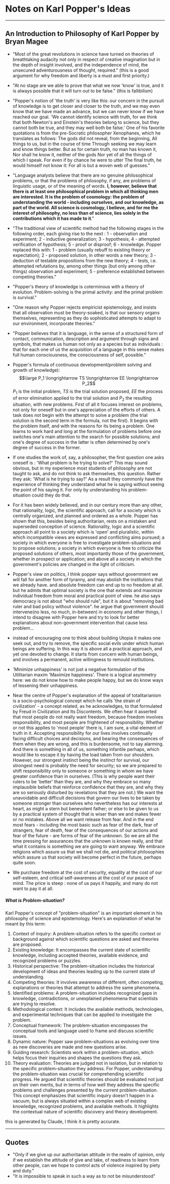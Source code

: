 # Notes on Karl Popper's Ideas

---

## An Introduction to Philosophy of Karl Popper by Bryan Magee

- "Most of the great revolutions in science have turned on theories of breathtaking audacity not only in respect of creative imagination but in the depth of insight involved, and the independence of mind, the unsecured adventurousness of thought, required." (this is a good argument for why freedom and liberty is a must and first priority.)

- "At no stage are we able to prove that what we now 'know' is true, and it is always possible that it will turn out to be false." (this is fallibilism)

- "Popper's notion of 'the truth' is very like this: our concern in the pursuit of knowledge is to get closer and closer to the truth, and we may even know that we have made an advance, but we can never know if we have reached our goal. 'We cannot identify science with truth, for we think that both Newton's and Einstein's theories belong to science, but they cannot both be true, and they may well both be false.' 
  One of his favorite quotations is from the pre-Socratic philosopher Xenophanes, which he translates as follows:
  The gods did not reveal, from the beginning,
  All things to us, but in the course of time
  Through seeking we may learn and know things better.
  But as for certain truth, no man has known it,
  Nor shall he know it, neither of the gods
  Nor yet of all the things of which I speak.
  For even if by chance he were to utter
  The final truth, he would himself not know it:
  For all is but a woven web of guesses."

- "Language analysts believe that there are no genuine philosophical problems, or that the problems of philosophy, if any, are problems of linguistic usage, or of the meaning of words. **I, however, believe that there is at least one philosophical problem in which all thinking men are interested. It is the problem of cosmology: the problem of understanding the world - including ourselves, and our knowledge, as part of the world. All science is cosmology, I believe, and for me the interest of philosophy, no less than of science, lies solely in the contributions which it has made to it**."

- "The traditional view of scientific method had the following stages in the following order, each giving rise to the next :
  1 - observation and experiment; 2 - inductive generalization; 3 - hypothesis; 4 - attempted verification of hypothesis; 5 - proof or disproof; 6 - knowledge. 
  Popper replaced this with: 
  1 - problem (usually rebuff to existing theory or expectation); 2 - proposed solution, in other words a new theory; 3 - deduction of testable propositions from the new theory; 4 - tests, i.e. attempted refutations by, among other things (but only among other things) observation and experiment; 5 - preference established between competing theories."

- "Popper's theory of knowledge is coterminous with a theory of evolution. Problem-solving is the primal activity: and the primal problem is survival."

- "One reason why Popper rejects empiricist epistemology, and insists that all observation must be theory-soaked, is that our sensory organs themselves, representing as they do sophisticated attempts to adapt to our environment, incorporate theories."

- "Popper believes that it is language, in the sense of a structured form of contact, communication, description and argument through signs and symbols, that makes us human not only as a species but as individuals : that for each one of us the acquisition of a language in this sense makes full human consciousness, the consciousness of self, possible."

- Popper's formula of continuous development(problem solving and growth of knowledge):
  $$\large P_1 \longrightarrow TS \longrightarrow EE \longrightarrow P_2$$
  $P_1$ is the initial problem, $TS$ is the trial solution proposed, $EE$ the process of error elimination applied to the trial solution and $P_2$ the resulting situation, with new problems.
  First of all it focuses interest on problems, not only for oneself but in one's appreciation of the efforts of others. A task does not begin with the attempt to solve a problem (the trial solution is the second term in the formula, not the first). It begins with the problem itself, and with the reasons for its being a problem. One learns to work hard and long at the formulation of problems before one switches one's main attention to the search for possible solutions; and one's degree of success in the latter is often determined by one's degree of success in the former.

- If one studies the work of, say, a philosopher, the first question one asks oneself is : 'What problem is he trying to solve?' This may sound obvious, but in my experience most students of philosophy are not taught to ask, and do not think to ask themselves, this question. Rather they ask: 'What is he trying to say?' As a result they commonly have the experience of thinking they understand what he is saying without seeing the point of his saying it. For only by understanding his problem-situation could they do that.

- For it has been widely believed, and in our century more than any other, that rationality, logic, the scientific approach, call for a society which is centrally organized, and planned and ordered as a whole. Popper has shown that this, besides being authoritarian, rests on a mistaken and superseded conception of science. Rationality, logic and a scientific approach all point to a society which is 'open' and pluralistic, within which incompatible views are expressed and conflicting aims pursued; a society in which everyone is free to investigate problem-situations and to propose solutions; a society in which everyone is free to criticize the proposed solutions of others, most importantly those of the government, whether in prospect or application; and above all a society in which the government's policies are changed in the light of criticism.

- Popper's view on politics, I think popper says without government we will fall for another form of tyranny, and may abolish the institutions that we already have. and absolute freedom can end up to no freedom at all. but he admits that optimal society is the one that extends and maximize individual freedom from moral and practical point of view. he also says democracy is not about "who should rule",  but it is about "removing bad ruler and bad policy without violence". 
  he argue that government should intervene(no less, no much, in-between) in economy and other things,  I intend to disagree with Popper here and try to look for better explanations  about non-government intervention that cause less problem...

- instead of encouraging one to think about building Utopia it makes one seek out, and try to remove, the specific social evils under which human beings are suffering. In this way it is above all a practical approach, and yet one devoted to change. It starts from concern with human beings, and involves a permanent, active willingness to remould institutions.

- 'Minimize unhappiness' is not just a negative formulation of the Utilitarian maxim 'Maximize happiness'. There is a logical asymmetry here: we do not know how to make people happy, but we do know ways of lessening their unhappiness.

- Near the centre of Popper's explanation of the appeal of totalitarianism is a socio-psychological concept which he calls 'the strain of civilization' - a concept related, as he acknowledges, to that formulated by Freud in Civilization and Its Discontents. We often hear it asserted that most people do not really want freedom, because freedom involves responsibility, and most people are frightened of responsibility. Whether or not this applies to 'most people' there is, I am sure, a vital element of truth in it. Accepting responsibility for our lives involves continually facing difficult choices and decisions, and bearing the consequences of them when they are wrong, and this is burdensome, not to say alarming. And there is something in all of us, something infantile perhaps, which would like to escape it by having the load taken from our shoulders. However, our strongest instinct being the instinct for survival, our strongest need is probably the need for security; so we are prepared to shift responsibility only to someone or something in whom we have greater confidence than in ourselves. (This is why people want their rulers to be 'better' than they are, and why they embrace so many implausible beliefs that reinforce confidence that they are, and why they are so seriously disturbed by revelations that they are not.) We want the unavoidable and difficult decisions that govern our lives to be taken by someone stronger than ourselves who nevertheless has our interests at heart, as might a stern but benevolent father; or else to be given to us by a practical system of thought that is wiser than we and makes fewer or no mistakes. Above all we want release from fear. And in the end most fears - including the most basic such as fear of the dark, fear of strangers, fear of death, fear of the consequences of our actions and fear of the future - are forms of fear of the unknown. So we are all the time pressing for assurances that the unknown is known really, and that what it contains is something we are going to want anyway. We embrace religions which assure us that we shall not die, and political philosophies which assure us that society will become perfect in the future, perhaps quite soon.

- We purchase freedom at the cost of security, equality at the cost of our self-esteem, and critical self-awareness at the cost of our peace of mind. The price is steep : none of us pays it happily, and many do not want to pay it at all.

##### What is Problem-situation?

Karl Popper's concept of "problem-situation" is an important element in his philosophy of science and epistemology. Here's an explanation of what he meant by this term:
1. Context of inquiry: A problem-situation refers to the specific context or background against which scientific questions are asked and theories are proposed.
2. Existing knowledge: It encompasses the current state of scientific knowledge, including accepted theories, available evidence, and recognized problems or puzzles.
3. Historical perspective: The problem-situation includes the historical development of ideas and theories leading up to the current state of understanding.
4. Competing theories: It involves awareness of different, often competing, explanations or theories that attempt to address the same phenomena.
5. Identified problems: A problem-situation includes recognized gaps in knowledge, contradictions, or unexplained phenomena that scientists are trying to resolve.
6. Methodological context: It includes the available methods, technologies, and experimental techniques that can be applied to investigate the problem.
7. Conceptual framework: The problem-situation encompasses the conceptual tools and language used to frame and discuss scientific issues.
8. Dynamic nature: Popper saw problem-situations as evolving over time as new discoveries are made and new questions arise.
9. Guiding research: Scientists work within a problem-situation, which helps focus their inquiries and shapes the questions they ask.
10. Theory evaluation: Theories are judged not in isolation, but in relation to the specific problem-situation they address.
For Popper, understanding the problem-situation was crucial for comprehending scientific progress. He argued that scientific theories should be evaluated not just on their own merits, but in terms of how well they address the specific problems and challenges presented by the current problem-situation.
This concept emphasizes that scientific inquiry doesn't happen in a vacuum, but is always situated within a complex web of existing knowledge, recognized problems, and available methods. It highlights the contextual nature of scientific discovery and theory development.

this is generated by Claude, I think it is pretty accurate.

---
## Quotes

- "Only if we give up our authoritarian attitude in the realm of opinion, only if we establish the attitude of give and take, of readiness to learn from other people, can we hope to control acts of violence inspired by piety and duty."
- "It is impossible to speak in such a way as to not be misunderstood"
